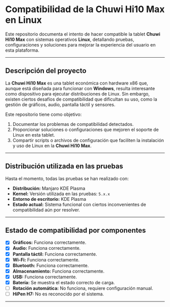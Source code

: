 # **Compatibilidad de la Chuwi Hi10 Max en Linux**

Este repositorio documenta el intento de hacer compatible la tablet **Chuwi Hi10 Max** con sistemas operativos **Linux**, detallando pruebas, configuraciones y soluciones para mejorar la experiencia del usuario en esta plataforma.

---

## **Descripción del proyecto**

La **Chuwi Hi10 Max** es una tablet económica con hardware x86 que, aunque está diseñada para funcionar con **Windows**, resulta interesante como dispositivo para ejecutar distribuciones de Linux. Sin embargo, existen ciertos desafíos de compatibilidad que dificultan su uso, como la gestión de gráficos, audio, pantalla táctil y sensores.

Este repositorio tiene como objetivo:
1. Documentar los problemas de compatibilidad detectados.
2. Proporcionar soluciones o configuraciones que mejoren el soporte de Linux en esta tablet.
3. Compartir scripts o archivos de configuración que faciliten la instalación y uso de Linux en la **Chuwi Hi10 Max**.

---

## **Distribución utilizada en las pruebas**

Hasta el momento, todas las pruebas se han realizado con:
- **Distribución:** Manjaro KDE Plasma  
- **Kernel:** Versión utilizada en las pruebas: `5.x.x`  
- **Entorno de escritorio:** KDE Plasma  
- **Estado actual:** Sistema funcional con ciertos inconvenientes de compatibilidad aún por resolver.

---

## **Estado de compatibilidad por componentes**

- [x] **Gráficos:** Funciona correctamente.  
- [x] **Audio:** Funciona correctamente.  
- [x] **Pantalla táctil:** Funciona correctamente.  
- [x] **Wi-Fi:** Funciona correctamente.  
- [x] **Bluetooth:** Funciona correctamente.  
- [x] **Almacenamiento:** Funciona correctamente.  
- [x] **USB:** Funciona correctamente.  
- [x] **Batería:** Se muestra el estado correcto de carga.  
- [ ] **Rotación automática:** No funciona, requiere configuración manual.  
- [ ] **HiPen H7:** No es reconocido por el sistema.  

---
